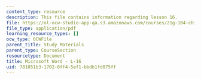```yaml
---
content_type: resource
description: This file contains information regarding lesson 16.
file: https://ol-ocw-studio-app-qa.s3.amazonaws.com/courses/21g-104-chinese-iv-regular-spring-2004/781051b317028ff45ef1bbdb1fd075ff_MIT21G_104S04_L16.pdf
file_type: application/pdf
learning_resource_types: []
ocw_type: OCWFile
parent_title: Study Materials
parent_type: CourseSection
resourcetype: Document
title: Microsoft Word - L-16
uid: 781051b3-1702-8ff4-5ef1-bbdb1fd075ff
---
```


